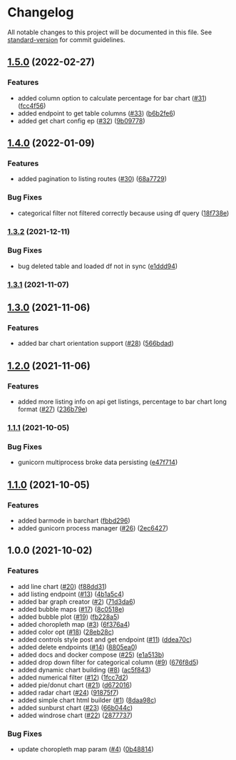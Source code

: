 # Changelog

All notable changes to this project will be documented in this file. See [standard-version](https://github.com/conventional-changelog/standard-version) for commit guidelines.

## [1.5.0](https://github.com/alphinside/iframe-chart-builder/compare/v1.4.0...v1.5.0) (2022-02-27)


### Features

* added column option to calculate percentage for bar chart ([#31](https://github.com/alphinside/iframe-chart-builder/issues/31)) ([fcc4f56](https://github.com/alphinside/iframe-chart-builder/commit/fcc4f560c7e39f1b919d298b05e9431c562227f4))
* added endpoint to get table columns ([#33](https://github.com/alphinside/iframe-chart-builder/issues/33)) ([b6b2fe6](https://github.com/alphinside/iframe-chart-builder/commit/b6b2fe63ef6e975c226890112185a69895e21c53))
* added get chart config ep ([#32](https://github.com/alphinside/iframe-chart-builder/issues/32)) ([9b09778](https://github.com/alphinside/iframe-chart-builder/commit/9b09778e8c8a7e55b79089a2bc0bab70bee51241))

## [1.4.0](https://github.com/alphinside/iframe-chart-builder/compare/v1.3.2...v1.4.0) (2022-01-09)


### Features

* added pagination to listing routes ([#30](https://github.com/alphinside/iframe-chart-builder/issues/30)) ([68a7729](https://github.com/alphinside/iframe-chart-builder/commit/68a772909a463aedda02139c6dd311bdf5937a06))


### Bug Fixes

* categorical filter not filtered correctly because using df query ([18f738e](https://github.com/alphinside/iframe-chart-builder/commit/18f738e0fb9050836d471146c3ff8aab452cb526))

### [1.3.2](https://github.com/alphinside/iframe-chart-builder/compare/v1.3.1...v1.3.2) (2021-12-11)


### Bug Fixes

* bug deleted table and loaded df not in sync ([e1ddd94](https://github.com/alphinside/iframe-chart-builder/commit/e1ddd94c53d2e832259c2c299e47a0f2a846bba1))

### [1.3.1](https://github.com/alphinside/iframe-chart-builder/compare/v1.3.0...v1.3.1) (2021-11-07)

## [1.3.0](https://github.com/alphinside/iframe-chart-builder/compare/v1.2.0...v1.3.0) (2021-11-06)


### Features

* added bar chart orientation support ([#28](https://github.com/alphinside/iframe-chart-builder/issues/28)) ([566bdad](https://github.com/alphinside/iframe-chart-builder/commit/566bdad4df3f922eca1fda95e3b7dca8096e4db6))

## [1.2.0](https://github.com/alphinside/iframe-chart-builder/compare/v1.1.1...v1.2.0) (2021-11-06)


### Features

* added more listing info on api get listings, percentage to bar chart long format ([#27](https://github.com/alphinside/iframe-chart-builder/issues/27)) ([236b79e](https://github.com/alphinside/iframe-chart-builder/commit/236b79e93c85eaff6ca1ae15cb1525dc83174ca7))

### [1.1.1](https://github.com/alphinside/iframe-chart-builder/compare/v1.1.0...v1.1.1) (2021-10-05)


### Bug Fixes

* gunicorn multiprocess broke data persisting ([e47f714](https://github.com/alphinside/iframe-chart-builder/commit/e47f714c43a1fff2f33adfb25835c9a2b7df5a9c))

## [1.1.0](https://github.com/alphinside/iframe-chart-builder/compare/v1.0.0...v1.1.0) (2021-10-05)


### Features

* added barmode in barchart ([fbbd296](https://github.com/alphinside/iframe-chart-builder/commit/fbbd29689d598c6b33e8338935ed8735dceab280))
* added gunicorn process manager ([#26](https://github.com/alphinside/iframe-chart-builder/issues/26)) ([2ec6427](https://github.com/alphinside/iframe-chart-builder/commit/2ec6427623f24d83f32128db8b78a322b386540e))

## 1.0.0 (2021-10-02)


### Features

* add line chart ([#20](https://github.com/alphinside/iframe-chart-builder/issues/20)) ([f88dd31](https://github.com/alphinside/iframe-chart-builder/commit/f88dd31ddb75c32ccc26b1f092716065ee4e1dfb))
* add listing endpoint ([#13](https://github.com/alphinside/iframe-chart-builder/issues/13)) ([4b1a5c4](https://github.com/alphinside/iframe-chart-builder/commit/4b1a5c4268b082426134a93820a605594eddb02a))
* added bar graph creator ([#2](https://github.com/alphinside/iframe-chart-builder/issues/2)) ([71d3da6](https://github.com/alphinside/iframe-chart-builder/commit/71d3da669d31349191b1004107dcb1818ec5c22b))
* added bubble maps ([#17](https://github.com/alphinside/iframe-chart-builder/issues/17)) ([8c0518e](https://github.com/alphinside/iframe-chart-builder/commit/8c0518ef5f514b78aa9e011d104c94fafa0f19c9))
* added bubble plot ([#19](https://github.com/alphinside/iframe-chart-builder/issues/19)) ([fb228a5](https://github.com/alphinside/iframe-chart-builder/commit/fb228a57921a1d2e0aa54fcdf91caacec52d5c5f))
* added choropleth map ([#3](https://github.com/alphinside/iframe-chart-builder/issues/3)) ([6f376a4](https://github.com/alphinside/iframe-chart-builder/commit/6f376a412a23cc4d7f55083e4e6609b7e8e4d232))
* added color opt ([#18](https://github.com/alphinside/iframe-chart-builder/issues/18)) ([28eb28c](https://github.com/alphinside/iframe-chart-builder/commit/28eb28cecd69c15b6c1e5c5ceeb1ddccc308715b))
* added controls style post and get endpoint ([#11](https://github.com/alphinside/iframe-chart-builder/issues/11)) ([ddea70c](https://github.com/alphinside/iframe-chart-builder/commit/ddea70cb1b1619f4e6139227c03b7f4b0d1524d8))
* added delete endpoints ([#14](https://github.com/alphinside/iframe-chart-builder/issues/14)) ([8805ea0](https://github.com/alphinside/iframe-chart-builder/commit/8805ea017effb99aa1f031ab1fa6697484ca99b7))
* added docs and docker compose ([#25](https://github.com/alphinside/iframe-chart-builder/issues/25)) ([e1a513b](https://github.com/alphinside/iframe-chart-builder/commit/e1a513b84e9347c3c33428ed7376477e2a48adff))
* added drop down filter for categorical column ([#9](https://github.com/alphinside/iframe-chart-builder/issues/9)) ([676f8d5](https://github.com/alphinside/iframe-chart-builder/commit/676f8d5f026e6c6f25f337a21d89a74a917ea8fb))
* added dynamic chart building ([#8](https://github.com/alphinside/iframe-chart-builder/issues/8)) ([ac5f843](https://github.com/alphinside/iframe-chart-builder/commit/ac5f843a4cb709f5cf9118a725b22945d4cd3029))
* added numerical filter ([#12](https://github.com/alphinside/iframe-chart-builder/issues/12)) ([1fcc7d2](https://github.com/alphinside/iframe-chart-builder/commit/1fcc7d2f4beb8228171bee76db559dd8701195fa))
* added pie/donut chart ([#21](https://github.com/alphinside/iframe-chart-builder/issues/21)) ([d672016](https://github.com/alphinside/iframe-chart-builder/commit/d672016512e2c6125d04fc52ba19d074372c59bf))
* added radar chart ([#24](https://github.com/alphinside/iframe-chart-builder/issues/24)) ([91875f7](https://github.com/alphinside/iframe-chart-builder/commit/91875f7e6798a91c69ecced3642535fe6a6b45a8))
* added simple chart html builder ([#1](https://github.com/alphinside/iframe-chart-builder/issues/1)) ([8daa98c](https://github.com/alphinside/iframe-chart-builder/commit/8daa98c6428243a5ed24315e2067b17b0e6e7df5))
* added sunburst chart ([#23](https://github.com/alphinside/iframe-chart-builder/issues/23)) ([66b044c](https://github.com/alphinside/iframe-chart-builder/commit/66b044c4d4c93cafe9a5563fa39d1eb56f4d060c))
* added windrose chart ([#22](https://github.com/alphinside/iframe-chart-builder/issues/22)) ([2877737](https://github.com/alphinside/iframe-chart-builder/commit/2877737347058cd926e070922488b5f6d84441fb))


### Bug Fixes

* update choropleth map param ([#4](https://github.com/alphinside/iframe-chart-builder/issues/4)) ([0b48814](https://github.com/alphinside/iframe-chart-builder/commit/0b488145a198cb9178578c8728ec2f8d250dd1f0))
